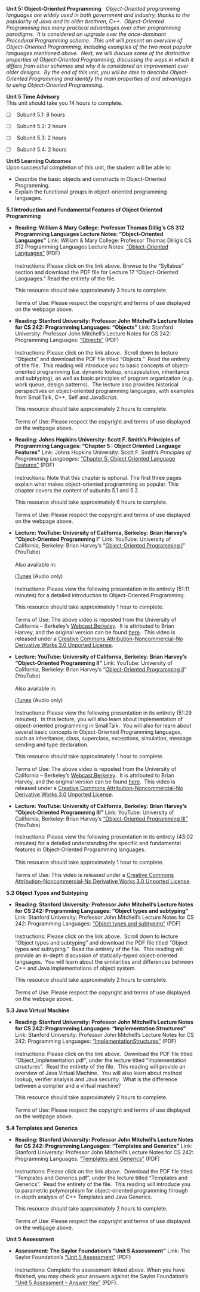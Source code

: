 **Unit 5: Object-Oriented Programming** <span id="5"></span> 
*Object-Oriented programming languages are widely used in both
government and industry, thanks to the popularity of Java and its older
brethren, C++.  Object-Oriented Programming has many practical
advantages over other programming paradigms.  It is considered an
upgrade over the once-dominant Procedural Programming scheme.  This unit
will present an overview of Object-Oriented Programming, including
examples of the two most popular languages mentioned above.  Next, we
will discuss some of the distinctive properties of Object-Oriented
Programming, discussing the ways in which it differs from other schemes
and why it is considered an improvement over older designs.  By the end
of this unit, you will be able to describe Object-Oriented Programming
and identify the main properties of and advantages to using
Object-Oriented Programming.*

**Unit 5 Time Advisory**  
This unit should take you 14 hours to complete.  
  
 ☐    Subunit 5.1: 8 hours  
  
 ☐    Subunit 5.2: 2 hours  
  
 ☐    Subunit 5.3: 2 hours  
  
 ☐    Subunit 5.4: 2 hours

**Unit5 Learning Outcomes**  
Upon successful completion of this unit, the student will be able to:  
-   Describe the basic objects and constructs in Object-Oriented
    Programming.
-   Explain the functional groups in object-oriented programming
    languages.

**5.1 Introduction and Fundamental Features of Object Oriented
Programming** <span id="5.1"></span> 
-   **Reading: William & Mary College: Professor Thomas Dillig’s CS 312
    Programming Languages Lecture Notes: “Object-Oriented Languages”**
    Link: William & Mary College: Professor Thomas Dillig’s CS 312
    Programming Languages Lecture Notes: [“Object-Oriented
    Languages”](http://www.cs.wm.edu/~tdillig/cs312/) (PDF)  
        
     Instructions: Please click on the link above. Browse to the
    “Syllabus” section and download the PDF file for Lecture 17
    “Object-Oriented Languages.” Read the entirety of the file.  
      
     This resource should take approximately 3 hours to complete.  
        
     Terms of Use: Please respect the copyright and terms of use
    displayed on the webpage above.

-   **Reading: Stanford University: Professor John Mitchell’s Lecture
    Notes for CS 242: Programming Languages: “Objects”**
    Link: Stanford University: Professor John Mitchell’s Lecture Notes
    for CS 242: Programming Languages:
    [“Objects”](https://courseware.stanford.edu/pg/courses/lectures/214531)
    (PDF)  
        
     Instructions: Please click on the link above.  Scroll down to
    lecture “Objects” and download the PDF file titled “Objects.”  Read
    the entirety of the file.  This reading will introduce you to basic
    concepts of object-oriented programming (i.e. dynamic lookup,
    encapsulation, inheritance and subtyping), as well as basic
    principles of program organization (e.g. work queue, design
    patterns).  The lecture also provides historical perspectives on
    object-oriented programming languages, with examples from SmallTalk,
    C++, Self and JavaScript.  
      
     This resource should take approximately 2 hours to complete.  
        
     Terms of Use: Please respect the copyright and terms of use
    displayed on the webpage above.

-   **Reading: Johns Hopkins University: Scott F. Smith’s Principles of
    Programming Languages: “Chapter 5 : Object Oriented Language
    Features”**
    Link: Johns Hopkins University: Scott F. Smith’s *Principles of
    Programming Languages*: [“Chapter 5: Object Oriented Language
    Features”](http://pl.cs.jhu.edu/pl/book/dist/) (PDF)  
        
     Instructions: Note that this chapter is optional. The first three
    pages explain what makes object-oriented programming so popular.
    This chapter covers the content of subunits 5.1 and 5.2.  
      
     This resource should take approximately 6 hours to complete.  
        
     Terms of Use: Please respect the copyright and terms of use
    displayed on the webpage above.

-   **Lecture: YouTube: University of California, Berkeley: Brian
    Harvey’s “Object-Oriented Programming I”**
    Link: YouTube: University of California, Berkeley: Brian Harvey’s
    “[Object-Oriented Programming
    I](http://www.youtube.com/watch?v=BcPNN16M-SI)” (YouTube)  
        
     Also available in:  

    [iTunes](http://itunes.apple.com/us/podcast/object-oriented-programming/id306747230?i=50845308)
    (Audio only)  
        
     Instructions: Please view the following presentation in its
    entirety (51:11 minutes) for a detailed introduction to
    Object-Oriented Programming.   
      
     This resource should take approximately 1 hour to complete.  
        
     Terms of Use: The above video is reposted from the University of
    California – Berkeley’s
    [Webcast.Berkeley](http://webcast.berkeley.edu/).  It is attributed
    to Brian Harvey, and the original version can be found
    [here](http://www.youtube.com/watch?v=qbUJXsKAtU0).  This video is
    released under a [Creative Commons Attribution-Noncommercial-No
    Derivative Works 3.0 Unported
    License](http://creativecommons.org/licenses/by-nc-nd/3.0/).

-   **Lecture: YouTube: University of California, Berkeley: Brian
    Harvey’s “Object-Oriented Programming II”**
    Link: YouTube: University of California, Berkeley: Brian Harvey’s
    “[Object-Oriented Programming
    II](http://www.youtube.com/watch?v=vPJI0Ftr4bQ)” (YouTube)  
        
     Also available in:  

    [iTunes](http://itunes.apple.com/us/podcast/object-oriented-programming/id306747230?i=50845286)
    (Audio only)  
        
     Instructions: Please view the following presentation in its
    entirety (51:29 minutes).  In this lecture, you will also learn
    about implementation of object-oriented programming in SmallTalk. 
    You will also for learn about several basic concepts in
    Object-Oriented Programming languages, such as inheritance, class,
    superclass, exceptions, simulation, message sending and type
    declaration.  
      
     This resource should take approximately 1 hour to complete.  
        
     Terms of Use: The above video is reposted from the University of
    California –
    Berkeley’s [Webcast.Berkeley](http://webcast.berkeley.edu/).  It is
    attributed to Brian Harvey, and the original version can be
    found [here](http://www.youtube.com/watch?v=V9xm8N_DEtU).  This
    video is released under a [Creative Commons
    Attribution-Noncommercial-No Derivative Works 3.0 Unported
    License](http://creativecommons.org/licenses/by-nc-nd/3.0/).

-   **Lecture: YouTube: University of California, Berkeley: Brian
    Harvey’s “Object-Oriented Programming III”**
    Link: YouTube: University of California, Berkeley: Brian Harvey’s
    [“Object-Oriented Programming
    III”](http://www.youtube.com/watch?v=7u3pp7JCAIU) (YouTube)  
      
     Instructions: Please view the following presentation in its
    entirety (43:02 minutes) for a detailed understanding the specific
    and fundamental features in Object-Oriented Programming
    languages.   
        
     This resource should take approximately 1 hour to complete.  
        
     Terms of Use: This video is released under a [Creative Commons
    Attribution-Noncommercial-No Derivative Works 3.0 Unported
    License](http://creativecommons.org/licenses/by-nc-nd/3.0/).

**5.2 Object Types and Subtyping** <span id="5.2"></span> 
-   **Reading: Stanford University: Professor John Mitchell’s Lecture
    Notes for CS 242: Programming Languages: “Object types and
    subtyping”**
    Link: Stanford University: Professor John Mitchell’s Lecture Notes
    for CS 242: Programming Languages: [“Object types and
    subtyping”](https://courseware.stanford.edu/pg/courses/lectures/214531)
    (PDF)  
        
     Instructions: Please click on the link above.  Scroll down to
    lecture “Object types and subtyping” and download the PDF file
    titled “Object types and subtyping.”  Read the entirety of the
    file.  This reading will provide an in-depth discussion of
    statically-typed object-oriented languages.  You will learn about
    the similarities and differences between C++ and Java
    implementations of object system.  
      
     This resource should take approximately 2 hours to complete.  
        
     Terms of Use: Please respect the copyright and terms of use
    displayed on the webpage above.

**5.3 Java Virtual Machine** <span id="5.3"></span> 
-   **Reading: Stanford University: Professor John Mitchell’s Lecture
    Notes for CS 242: Programming Languages: “Implementation
    Structures”**
    Link: Stanford University: Professor John Mitchell’s Lecture Notes
    for CS 242: Programming Languages:
    [“ImplementationStructures”](http://courseware.stanford.edu/pg/courses/lectures/214531)
    (PDF)  
        
     Instructions: Please click on the link above.  Download the PDF
    file titled “Object\_implementation.pdf”, under the lecture titled
    “Implementation structures”.  Read the entirety of the file.  This
    reading will provide an overview of Java Virtual Machine.  You will
    also learn about method lookup, verifier analysis and Java
    security.  What is the difference between a complier and a virtual
    machine?  
      
     This resource should take approximately 2 hours to complete.  
        
     Terms of Use: Please respect the copyright and terms of use
    displayed on the webpage above.

**5.4 Templates and Generics** <span id="5.4"></span> 
-   **Reading: Stanford University: Professor John Mitchell’s Lecture
    Notes for CS 242: Programming Languages: “Templates and Generics”**
    Link: Stanford University: Professor John Mitchell’s Lecture Notes
    for CS 242: Programming Languages: [“Templates and
    Generics”](https://courseware.stanford.edu/pg/courses/lectures/214531)
    (PDF)  
        
     Instructions: Please click on the link above.  Download the PDF
    file titled “Templates and Generics.pdf”, under the lecture titled
    “Templates and Generics”.  Read the entirety of the file.  This
    reading will introduce you to parametric polymorphism for
    object-oriented programming through in-depth analysis of C++
    Templates and Java Generics.  
      
     This resource should take approximately 2 hours to complete.  
        
     Terms of Use: Please respect the copyright and terms of use
    displayed on the webpage above.

**Unit 5 Assessment** <span id="5.5"></span> 
-   **Assessment: The Saylor Foundation’s “Unit 5 Assessment”**
    Link: The Saylor Foundation’s [“Unit 5
    Assessment”](https://resources.saylor.org/archived/wp-content/uploads/2012/12/CS404-Unit-5-Assessment-FINAL.pdf)
    (PDF)  
        
     Instructions: Complete the assessment linked above. When you have
    finished, you may check your answers against the Saylor Foundation’s
    [“Unit 5 Assessment – Answer
    Key”](https://resources.saylor.org/archived/wp-content/uploads/2012/12/CS404-Unit-5-Assessment-Answer-Key-FINAL.pdf)
    (PDF).


